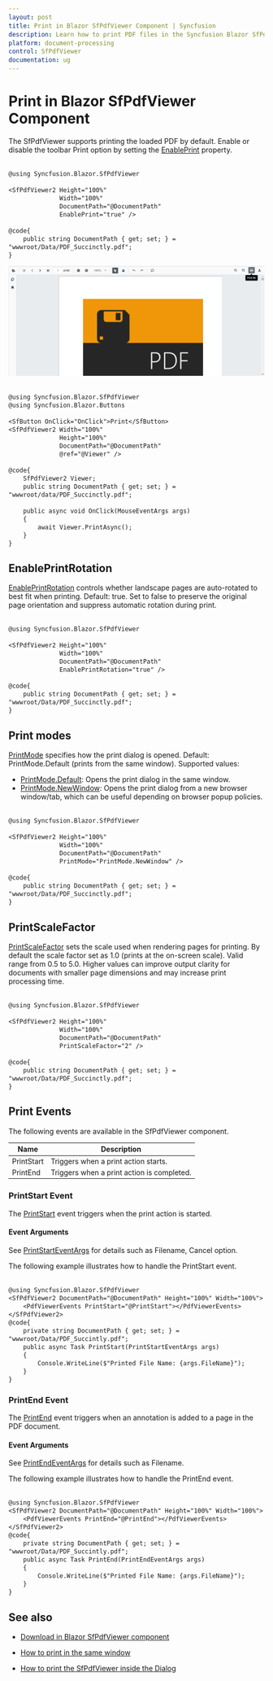 ```yaml
---
layout: post
title: Print in Blazor SfPdfViewer Component | Syncfusion
description: Learn how to print PDF files in the Syncfusion Blazor SfPdfViewer component using the toolbar or programmatically.
platform: document-processing
control: SfPdfViewer
documentation: ug
---
```


# Print in Blazor SfPdfViewer Component

The SfPdfViewer supports printing the loaded PDF by default. Enable or disable the toolbar Print option by setting the [EnablePrint](https://help.syncfusion.com/cr/blazor/Syncfusion.Blazor.SfPdfViewer.PdfViewerBase.html#Syncfusion_Blazor_SfPdfViewer_PdfViewerBase_EnablePrint) property.

```cshtml

@using Syncfusion.Blazor.SfPdfViewer

<SfPdfViewer2 Height="100%"
              Width="100%"
              DocumentPath="@DocumentPath"
              EnablePrint="true" />

@code{
    public string DocumentPath { get; set; } = "wwwroot/Data/PDF_Succinctly.pdf";
}

```

![Print a PDF using the SfPdfViewer](../blazor-classic/images/blazor-pdfviewer-print.png)


```cshtml

@using Syncfusion.Blazor.SfPdfViewer
@using Syncfusion.Blazor.Buttons

<SfButton OnClick="OnClick">Print</SfButton>
<SfPdfViewer2 Width="100%"
              Height="100%"
              DocumentPath="@DocumentPath"
              @ref="@Viewer" />

@code{
    SfPdfViewer2 Viewer;
    public string DocumentPath { get; set; } = "wwwroot/data/PDF_Succinctly.pdf";

    public async void OnClick(MouseEventArgs args)
    {
        await Viewer.PrintAsync();
    }
}

```

## EnablePrintRotation

[EnablePrintRotation](https://help.syncfusion.com/cr/blazor/Syncfusion.Blazor.SfPdfViewer.PdfViewerBase.html#Syncfusion_Blazor_SfPdfViewer_PdfViewerBase_EnablePrintRotation) controls whether landscape pages are auto-rotated to best fit when printing. Default: true. Set to false to preserve the original page orientation and suppress automatic rotation during print.

```cshtml

@using Syncfusion.Blazor.SfPdfViewer

<SfPdfViewer2 Height="100%"
              Width="100%"
              DocumentPath="@DocumentPath"
              EnablePrintRotation="true" />

@code{
    public string DocumentPath { get; set; } = "wwwroot/Data/PDF_Succinctly.pdf";
}

```

## Print modes

[PrintMode](https://help.syncfusion.com/cr/blazor/Syncfusion.Blazor.SfPdfViewer.PdfViewerBase.html#Syncfusion_Blazor_SfPdfViewer_PdfViewerBase_PrintMode) specifies how the print dialog is opened. Default: PrintMode.Default (prints from the same window). Supported values:

- [PrintMode.Default](https://help.syncfusion.com/cr/blazor/Syncfusion.Blazor.SfPdfViewer.PrintMode.html#Syncfusion_Blazor_SfPdfViewer_PrintMode_Default): Opens the print dialog in the same window.
- [PrintMode.NewWindow](https://help.syncfusion.com/cr/blazor/Syncfusion.Blazor.SfPdfViewer.PrintMode.html#Syncfusion_Blazor_SfPdfViewer_PrintMode_NewWindow): Opens the print dialog from a new browser window/tab, which can be useful depending on browser popup policies.

```cshtml

@using Syncfusion.Blazor.SfPdfViewer

<SfPdfViewer2 Height="100%"
              Width="100%"
              DocumentPath="@DocumentPath"
              PrintMode="PrintMode.NewWindow" />

@code{
    public string DocumentPath { get; set; } = "wwwroot/Data/PDF_Succinctly.pdf";
}

```

## PrintScaleFactor

[PrintScaleFactor](https://help.syncfusion.com/cr/blazor/Syncfusion.Blazor.SfPdfViewer.PdfViewerBase.html#Syncfusion_Blazor_SfPdfViewer_PdfViewerBase_PrintScaleFactor) sets the scale used when rendering pages for printing. By default the scale factor set as 1.0 (prints at the on-screen scale). Valid range from 0.5 to 5.0. Higher values can improve output clarity for documents with smaller page dimensions and may increase print processing time.

```cshtml

@using Syncfusion.Blazor.SfPdfViewer

<SfPdfViewer2 Height="100%"
              Width="100%"
              DocumentPath="@DocumentPath"
              PrintScaleFactor="2" />

@code{
    public string DocumentPath { get; set; } = "wwwroot/Data/PDF_Succinctly.pdf";
}

```

## Print Events

The following events are available in the SfPdfViewer component.

|Name|Description|
|---|---|
|PrintStart|Triggers when a print action starts.|
|PrintEnd|Triggers when a print action is completed.|

### PrintStart Event

The [PrintStart](https://help.syncfusion.com/cr/blazor/Syncfusion.Blazor.SfPdfViewer.PdfViewerEvents.html#Syncfusion_Blazor_SfPdfViewer_PdfViewerEvents_PrintStart) event triggers when the print action is started.

#### Event Arguments

See [PrintStartEventArgs](https://help.syncfusion.com/cr/blazor/Syncfusion.Blazor.SfPdfViewer.PrintStartEventArgs.html) for details such as Filename, Cancel option.

The following example illustrates how to handle the PrintStart event.

```cshtml

@using Syncfusion.Blazor.SfPdfViewer 
<SfPdfViewer2 DocumentPath="@DocumentPath" Height="100%" Width="100%"> 
    <PdfViewerEvents PrintStart="@PrintStart"></PdfViewerEvents>
</SfPdfViewer2>
@code{ 
    private string DocumentPath { get; set; } = "wwwroot/Data/PDF_Succintly.pdf"; 
    public async Task PrintStart(PrintStartEventArgs args) 
    {
        Console.WriteLine($"Printed File Name: {args.FileName}");
    }	 
}

```

### PrintEnd Event

The [PrintEnd](https://help.syncfusion.com/cr/blazor/Syncfusion.Blazor.SfPdfViewer.PdfViewerEvents.html#Syncfusion_Blazor_SfPdfViewer_PdfViewerEvents_PrintEnd) event triggers when an annotation is added to a page in the PDF document.

#### Event Arguments

See [PrintEndEventArgs](https://help.syncfusion.com/cr/blazor/Syncfusion.Blazor.SfPdfViewer.PrintEndEventArgs.html) for details such as Filename.

The following example illustrates how to handle the PrintEnd event.

```cshtml

@using Syncfusion.Blazor.SfPdfViewer 
<SfPdfViewer2 DocumentPath="@DocumentPath" Height="100%" Width="100%"> 
    <PdfViewerEvents PrintEnd="@PrintEnd"></PdfViewerEvents>
</SfPdfViewer2>
@code{ 
    private string DocumentPath { get; set; } = "wwwroot/Data/PDF_Succintly.pdf"; 
    public async Task PrintEnd(PrintEndEventArgs args) 
    {
        Console.WriteLine($"Printed File Name: {args.FileName}");
    }	 
}

```

## See also

* [Download in Blazor SfPdfViewer component](https://help.syncfusion.com/document-processing/pdf/pdf-viewer/blazor/saving-pdf-file#download-in-blazor-sfpdfviewer-component)

* [How to print in the same window](./faqs/how-to-perform-print-in-same-window)

* [How to print the SfPdfViewer inside the Dialog](./faqs/how-to-print-the-sfpdfiewer-inside-the-dialog-component)
